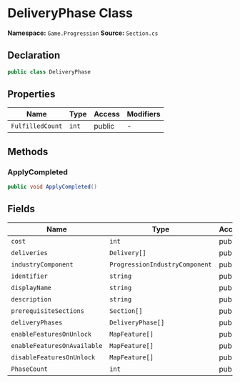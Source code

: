 # DeliveryPhase Class

**Namespace:** `Game.Progression`
**Source:** `Section.cs`

## Declaration

```csharp
public class DeliveryPhase
```

## Properties

| Name | Type | Access | Modifiers |
|------|------|--------|-----------|
| `FulfilledCount` | `int` | public | - |

## Methods

### ApplyCompleted

```csharp
public void ApplyCompleted()
```

## Fields

| Name | Type | Access | Modifiers |
|------|------|--------|-----------|
| `cost` | `int` | public | - |
| `deliveries` | `Delivery[]` | public | - |
| `industryComponent` | `ProgressionIndustryComponent` | public | - |
| `identifier` | `string` | public | - |
| `displayName` | `string` | public | - |
| `description` | `string` | public | - |
| `prerequisiteSections` | `Section[]` | public | - |
| `deliveryPhases` | `DeliveryPhase[]` | public | - |
| `enableFeaturesOnUnlock` | `MapFeature[]` | public | - |
| `enableFeaturesOnAvailable` | `MapFeature[]` | public | - |
| `disableFeaturesOnUnlock` | `MapFeature[]` | public | - |
| `PhaseCount` | `int` | public | - |

